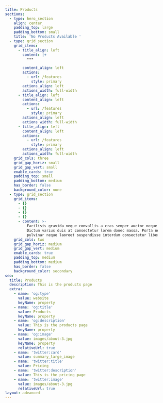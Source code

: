```yaml
---
title: Products
sections:
  - type: hero_section
    align: center
    padding_top: large
    padding_bottom: small
    title: 'No Products Available '
  - type: grid_section
    grid_items:
      - title_align: left
        content: |+
          ***

        content_align: left
        actions:
          - url: /features
            style: primary
        actions_align: left
        actions_width: full-width
      - title_align: left
        content_align: left
        actions:
          - url: /features
            style: primary
        actions_align: left
        actions_width: full-width
      - title_align: left
        content_align: left
        actions:
          - url: /features
            style: primary
        actions_align: left
        actions_width: full-width
    grid_cols: three
    grid_gap_horiz: small
    grid_gap_vert: small
    enable_cards: true
    padding_top: small
    padding_bottom: medium
    has_border: false
    background_color: none
  - type: grid_section
    grid_items:
      - {}
      - {}
      - {}
      - {}
      - content: >-
          Facilisis gravida neque convallis a cras semper auctor neque vitae.
          Dictum varius duis at consectetur lorem donec massa. Porta non
          pulvinar neque laoreet suspendisse interdum consectetur libero.
    grid_cols: two
    grid_gap_horiz: medium
    grid_gap_vert: medium
    enable_cards: true
    padding_top: medium
    padding_bottom: medium
    has_border: false
    background_color: secondary
seo:
  title: Products
  description: This is the products page
  extra:
    - name: 'og:type'
      value: website
      keyName: property
    - name: 'og:title'
      value: Products
      keyName: property
    - name: 'og:description'
      value: This is the products page
      keyName: property
    - name: 'og:image'
      value: images/about-3.jpg
      keyName: property
      relativeUrl: true
    - name: 'twitter:card'
      value: summary_large_image
    - name: 'twitter:title'
      value: Pricing
    - name: 'twitter:description'
      value: This is the pricing page
    - name: 'twitter:image'
      value: images/about-3.jpg
      relativeUrl: true
layout: advanced
---
```

